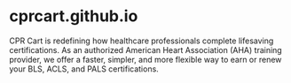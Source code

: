 # cprcart.github.io
CPR Cart is redefining how healthcare professionals complete lifesaving certifications. As an authorized American Heart Association (AHA) training provider, we offer a faster, simpler, and more flexible way to earn or renew your BLS, ACLS, and PALS certifications.
